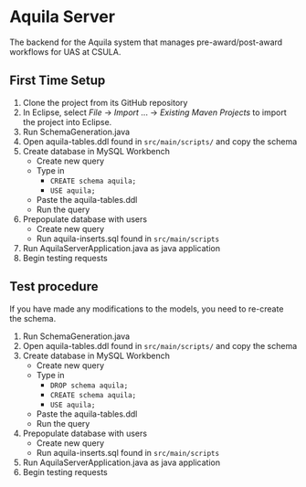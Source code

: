 # Aquila Server

The backend for the Aquila system that manages pre-award/post-award workflows
for UAS at CSULA.

## First Time Setup
1. Clone the project from its GitHub repository
2. In Eclipse, select *File* -> *Import* ... -> *Existing Maven Projects* to
	import the project into Eclipse.
3. Run SchemaGeneration.java
4. Open aquila-tables.ddl found in `src/main/scripts/` and copy the schema
5. Create database in MySQL Workbench
	* Create new query
	* Type in 
		* `CREATE schema aquila;`
		* `USE aquila;`
	* Paste the aquila-tables.ddl
	* Run the query 
6. Prepopulate database with users
	* Create new query
	* Run aquila-inserts.sql found in `src/main/scripts`	
7. Run AquilaServerApplication.java as java application
8. Begin testing requests

## Test procedure
If you have made any modifications to the models, you need to re-create the schema.
1. Run SchemaGeneration.java
4. Open aquila-tables.ddl found in `src/main/scripts/` and copy the schema
5. Create database in MySQL Workbench
	* Create new query
	* Type in 
		* `DROP schema aquila;`
		* `CREATE schema aquila;`
		* `USE aquila;`
	* Paste the aquila-tables.ddl
	* Run the query 
6. Prepopulate database with users
	* Create new query
	* Run aquila-inserts.sql found in `src/main/scripts`
7. Run AquilaServerApplication.java as java application
8. Begin testing requests